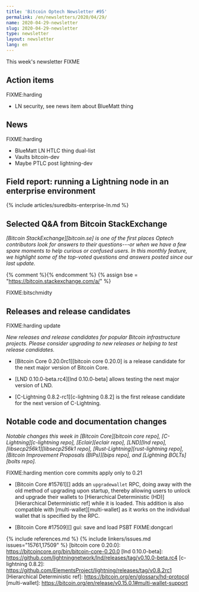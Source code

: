 ```yaml
---
title: 'Bitcoin Optech Newsletter #95'
permalink: /en/newsletters/2020/04/29/
name: 2020-04-29-newsletter
slug: 2020-04-29-newsletter
type: newsletter
layout: newsletter
lang: en
---
```

This week's newsletter FIXME

## Action items

FIXME:harding

- LN security, see news item about BlueMatt thing

## News

FIXME:harding

- BlueMatt LN HTLC thing dual-list
- Vaults bitcoin-dev
- Maybe PTLC post lightning-dev

## Field report: running a Lightning node in an enterprise environment

{% include articles/suredbits-enterprise-ln.md %}

## Selected Q&A from Bitcoin StackExchange

*[Bitcoin StackExchange][bitcoin.se] is one of the first places Optech
contributors look for answers to their questions---or when we have a
few spare moments to help curious or confused users.  In
this monthly feature, we highlight some of the top-voted questions and
answers posted since our last update.*

{% comment %}<!-- https://bitcoin.stackexchange.com/search?tab=votes&q=created%3a1m..%20is%3aanswer -->{%
endcomment %}
{% assign bse = "https://bitcoin.stackexchange.com/a/" %}

FIXME:bitschmidty

## Releases and release candidates

FIXME:harding update

*New releases and release candidates for popular Bitcoin infrastructure
projects.  Please consider upgrading to new releases or helping to test
release candidates.*

- [Bitcoin Core 0.20.0rc1][bitcoin core 0.20.0] is a release candidate
  for the next major version of Bitcoin Core.

- [LND 0.10.0-beta.rc4][lnd 0.10.0-beta] allows testing the next major
  version of LND.

- [C-Lightning 0.8.2-rc1][c-lightning 0.8.2] is the first release
  candidate for the next version of C-Lightning.

## Notable code and documentation changes

*Notable changes this week in [Bitcoin Core][bitcoin core repo],
[C-Lightning][c-lightning repo], [Eclair][eclair repo], [LND][lnd repo],
[libsecp256k1][libsecp256k1 repo], [Rust-Lightning][rust-lightning repo],
[Bitcoin Improvement Proposals (BIPs)][bips repo], and [Lightning
BOLTs][bolts repo].*

FIXME:harding mention core commits apply only to 0.21

- [Bitcoin Core #15761][] adds an `upgradewallet` RPC, doing away
  with the old method of upgrading upon startup, thereby
  allowing users to unlock and upgrade their wallets to
  [Hierarchical Deterministic (HD)][Hierarchical Deterministic ref]
  while it is loaded.  This addition is also compatible with
  [multi-wallet][multi-wallet] as it works on the individual wallet that
  is specified by the RPC.

- [Bitcoin Core #17509][] gui: save and load PSBT FIXME:dongcarl

{% include references.md %}
{% include linkers/issues.md issues="15761,17509" %}
[bitcoin core 0.20.0]: https://bitcoincore.org/bin/bitcoin-core-0.20.0
[lnd 0.10.0-beta]: https://github.com/lightningnetwork/lnd/releases/tag/v0.10.0-beta.rc4
[c-lightning 0.8.2]: https://github.com/ElementsProject/lightning/releases/tag/v0.8.2rc1
[Hierarchical Deterministic ref]: https://bitcoin.org/en/glossary/hd-protocol
[multi-wallet]: https://bitcoin.org/en/release/v0.15.0.1#multi-wallet-support
